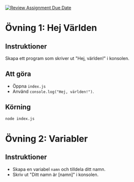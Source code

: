 [![Review Assignment Due Date](https://classroom.github.com/assets/deadline-readme-button-22041afd0340ce965d47ae6ef1cefeee28c7c493a6346c4f15d667ab976d596c.svg)](https://classroom.github.com/a/IExA8HpX)
# Övning 1: Hej Världen

## Instruktioner
Skapa ett program som skriver ut "Hej, världen!" i konsolen.

## Att göra
- Öppna `index.js`
- Använd `console.log("Hej, världen!")`.

## Körning
```bash
node index.js
```

# Övning 2: Variabler

## Instruktioner
- Skapa en variabel `namn` och tilldela ditt namn.
- Skriv ut "Ditt namn är [namn]" i konsolen.
